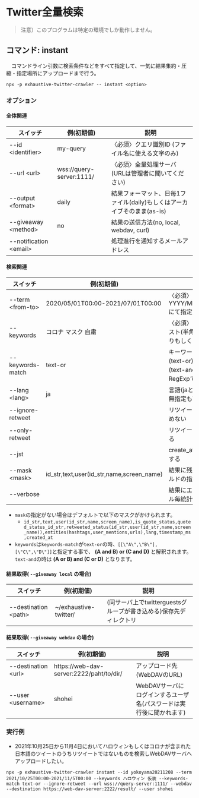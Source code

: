 # Twitter全量検索

> 注意）このプログラムは特定の環境でしか動作しません。

## コマンド: instant

　コマンドライン引数に検索条件などをすべて指定して、一気に結果集約・圧縮・指定場所にアップロードまで行う。

```え
npx -p exhaustive-twitter-crawler -- instant <option>
```

### オプション

#### 全体関連

| スイッチ  | 例(初期値) | 説明 |
| ------------- | ------------- | ------------- |
| --id \<identifier\>   | my-query | 〈必須〉クエリ識別ID (ファイル名に使える文字のみ)  |
| --url \<url\>         | wss://query-server:1111/ | 〈必須〉全量処理サーバ(URLは管理者に聞いてください) |
| --output \<format\>   |  daily | 結果フォーマット、日毎1ファイル(daily)もしくはアーカイブそのまま(as-is) |
| --giveaway \<method\> | no | 結果の送信方法(no, local, webdav, curl)
| --notification \<email\> |  | 処理進行を通知するメールアドレス

#### 検索関連

| スイッチ  | 例(初期値) | 説明 |
| ------------- | ------------- | ------------- |
| --term \<from-to\>    | 2020/05/01T00:00-2021/07/01T00:00 | 〈必須〉クロール期間 YYYY/MM/DDTHH:MMにて指定  |
| --keywords            | コロナ マスク 自粛 | 〈必須〉キーワードリスト(半角スペース区切りもしくはJSON) |
| --keywords-match      | text-or | キーワードのOR検索(text-or)かAND検索(text-and)かを指定、RegExpで正規表現も可 |
| --lang \<lang\>       | ja | 言語(jaとenのみ対応、無指定も可) |
| --ignore-retweet      | | リツイートを結果に含めない |
| --only-retweet        | | リツイートのみ取得する |
| --jst                 | | create_atを日本時間にする |
| --mask \<mask\>       | id_str,text,user(id_str,name,screen_name) | 結果に残すJSONフィールドの指定([書き方](https://www.npmjs.com/package/json-mask)) |
| --verbose             | | 結果にエラーやファイル毎統計情報を含める |

* `mask`の指定がない場合はデフォルトで以下のマスクがかけられます。
  * `id_str,text,user(id_str,name,screen_name),is_quote_status,quoted_status_id_str,retweeted_status(id_str,user(id_str,name,screen_name)),entities(hashtags,user_mentions,urls),lang,timestamp_ms,created_at`
* `keywords`は`keywords-match`が`text-or`の時、`[[\"A\",\"B\"],[\"C\",\"D\"]]`と指定する事で、 **(A and B) or (C and D)** と解釈されます。`text-and`の時は **(A or B) and (C or D)** となります。

#### 結果取得( `--giveaway local` の場合)

| スイッチ  | 例(初期値) | 説明 |
| ------------- | ------------- | ------------- |
| --destination \<path\> | ~/exhaustive-twitter/ | (同サーバ上でtwitterguestsグループが書き込める)保存先ディレクトリ | 

#### 結果取得( `--giveaway webdav` の場合)

| スイッチ  | 例(初期値) | 説明 |
| ------------- | ------------- | ------------- |
| --destination \<url\> | https://web-dav-server:2222/paht/to/dir/ | アップロード先(WebDAVのURL) | 
| --user  \<username\>  | shohei | WebDAVサーバにログインするユーザ名(パスワードは実行後に聞かれます)

### 実行例
  
* 2021年10月25日から11月4日においてハロウィンもしくはコロナが含まれた日本語のツイートのうちリツイートではないものを検索しWebDAVサーバへアップロードしたい。
```
npx -p exhaustive-twitter-crawler instant --id yokoyama20211208 --term 2021/10/25T00:00-2021/11/5T00:00 --keywords ハロウィン 仮装 --keywords-match text-or --ignore-retweet --url wss://query-server:1111/ --webdav --destination https://web-dav-server:2222/result/ --user shohei
```